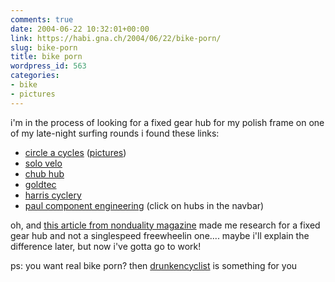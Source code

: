 ```yaml
---
comments: true
date: 2004-06-22 10:32:01+00:00
link: https://habi.gna.ch/2004/06/22/bike-porn/
slug: bike-porn
title: bike porn
wordpress_id: 563
categories:
- bike
- pictures
---
```


i'm in the process of looking for a fixed gear hub for my polish frame
on one of my late-night surfing rounds i found these links:

- [circle a cycles](http://www.circleacycles.com/) ([pictures](http://www.circleacycles.com/gallery.asp))
- [solo velo](http://www.angelfire.com/ca6/solovelo/SoloVeloPhotos1.html)
- [chub hub](http://www.chubhub.com/pictures.php)
- [goldtec](http://www.betd.co.uk/acatalog/BETD_SHOP_Goldtec_Products_22.html)
- [harris cyclery](http://www.sheldonbrown.com/harris/fixed-hubs.html)
- [paul component engineering](http://www.paulcomp.com/) (click on hubs in the navbar)

oh, and [this article from nonduality magazine](http://www.nonduality.com/900gg.htm) made me research for a fixed gear hub and not a singlespeed freewheelin one....
maybe i'll explain the difference later, but now i've gotta go to work!

ps: you want real bike porn? then [drunkencyclist](http://www.drunkcyclist.com/index1.html) is something for you
